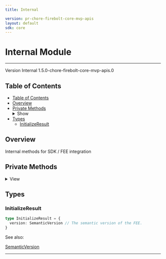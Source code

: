 ```yaml
---
title: Internal

version: pr-chore-firebolt-core-mvp-apis
layout: default
sdk: core
---
```


# Internal Module

---

Version Internal 1.5.0-chore-firebolt-core-mvp-apis.0

## Table of Contents

- [Table of Contents](#table-of-contents)
- [Overview](#overview)
- [Private Methods](#private-methods)<details markdown="1"  ontoggle="document.getElementById('private-methods-details').open=this.open"><summary>Show</summary>
  </details>
- [Types](#types)
  - [InitializeResult](#initializeresult)

## Overview

Internal methods for SDK / FEE integration

## Private Methods

<details markdown="1"  id="private-methods-details">
  <summary>View</summary>

### initialize

_This is a private RPC method._

Initialize the SDK / FEE session.

Parameters:

| Param     | Type                                                   | Required | Description                      |
| --------- | ------------------------------------------------------ | -------- | -------------------------------- |
| `version` | [`SemanticVersion`](../Types/schemas/#SemanticVersion) | true     | The semantic version of the SDK. |

Result:

[InitializeResult](#initializeresult)

Capabilities:

| Role | Capability                                   |
| ---- | -------------------------------------------- |
| uses | xrn:firebolt:capability:lifecycle:initialize |

#### Examples

Default Example

JSON-RPC:

Request:

```json
{
  "jsonrpc": "2.0",
  "id": 1,
  "method": "Internal.initialize",
  "params": {
    "version": {
      "major": 1,
      "minor": 0,
      "patch": 0,
      "readable": "Firebolt SDK 1.0.0"
    }
  }
}
```

Response:

```json
{
  "jsonrpc": "2.0",
  "id": 1,
  "result": {
    "version": {
      "major": 1,
      "minor": 0,
      "patch": 0,
      "readable": "Firebolt FEE 1.0.0"
    }
  }
}
```

---

</details>

## Types

### InitializeResult

```typescript
type InitializeResult = {
  version: SemanticVersion // The semantic version of the FEE.
}
```

See also:

[SemanticVersion](../Types/schemas/#SemanticVersion)

---
